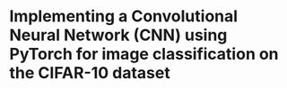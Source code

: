 # Implementing a Convolutional Neural Network (CNN) using PyTorch for image classification on the CIFAR-10 dataset
